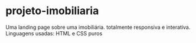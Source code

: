 # projeto-imobiliaria
Uma landing page sobre uma imobiliária. totalmente responsiva e interativa.
Linguagens usadas: HTML e CSS puros
